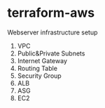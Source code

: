 # terraform-aws
Webserver infrastructure setup
1. VPC
2. Public&Private Subnets
3. Internet Gateway
4. Routing Table
5. Security Group
6. ALB
7. ASG
8. EC2
